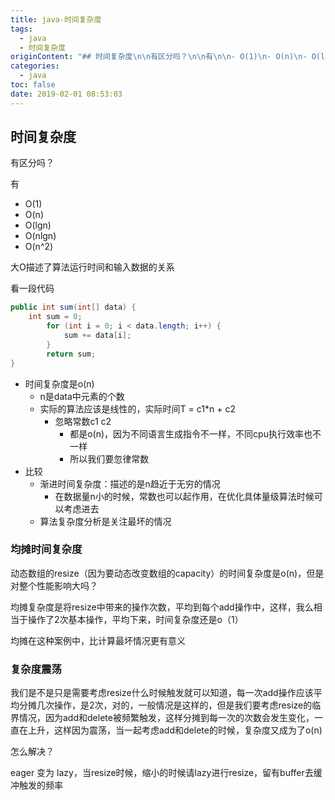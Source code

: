```yaml
---
title: java-时间复杂度
tags:
  - java
  - 时间复杂度
originContent: "## 时间复杂度\n\n有区分吗？\n\n有\n\n- O(1)\n- O(n)\n- O(lgn)\n- O(nlgn)\n- O(n^2)\n\n大O描述了算法运行时间和输入数据的关系\n\n\n看一段代码\n``` java\npublic int sum(int[] data) {\n\tint sum = 0;\n        for (int i = 0; i < data.length; i++) {\n            sum += data[i];\n        }\n        return sum;    \n}\n```\n\n- 时间复杂度是o(n)\n\t- n是data中元素的个数\n\t- 实际的算法应该是线性的，实际时间T = c1*n + c2\n\t\t- 忽略常数c1 c2\n\t\t\t- 都是o(n)，因为不同语言生成指令不一样，不同cpu执行效率也不一样\n\t\t\t- 所以我们要忽律常数\n- 比较\n\t- 渐进时间复杂度：描述的是n趋近于无穷的情况\n\t\t- 在数据量n小的时候，常数也可以起作用，在优化具体量级算法时候可以考虑进去\n\t- 算法复杂度分析是关注最坏的情况"
categories:
  - java
toc: false
date: 2019-02-01 08:53:03
---
```


## 时间复杂度

有区分吗？

有

- O(1)
- O(n)
- O(lgn)
- O(nlgn)
- O(n^2)

大O描述了算法运行时间和输入数据的关系


看一段代码
``` java
public int sum(int[] data) {
	int sum = 0;
        for (int i = 0; i < data.length; i++) {
            sum += data[i];
        }
        return sum;    
}
```

- 时间复杂度是o(n)
	- n是data中元素的个数
	- 实际的算法应该是线性的，实际时间T = c1*n + c2
		- 忽略常数c1 c2
			- 都是o(n)，因为不同语言生成指令不一样，不同cpu执行效率也不一样
			- 所以我们要忽律常数
- 比较
	- 渐进时间复杂度：描述的是n趋近于无穷的情况
		- 在数据量n小的时候，常数也可以起作用，在优化具体量级算法时候可以考虑进去
	- 算法复杂度分析是关注最坏的情况

### 均摊时间复杂度

动态数组的resize（因为要动态改变数组的capacity）的时间复杂度是o(n)，但是对整个性能影响大吗？

均摊复杂度是将resize中带来的操作次数，平均到每个add操作中，这样，我么相当于操作了2次基本操作，平均下来，时间复杂度还是o（1）

均摊在这种案例中，比计算最坏情况更有意义

### 复杂度震荡

我们是不是只是需要考虑resize什么时候触发就可以知道，每一次add操作应该平均分摊几次操作，是2次，对的，一般情况是这样的，但是我们要考虑resize的临界情况，因为add和delete被频繁触发，这样分摊到每一次的次数会发生变化，一直在上升，这样因为震荡，当一起考虑add和delete的时候，复杂度又成为了o(n)

怎么解决？

eager 变为 lazy，当resize时候，缩小的时候请lazy进行resize，留有buffer去缓冲触发的频率

